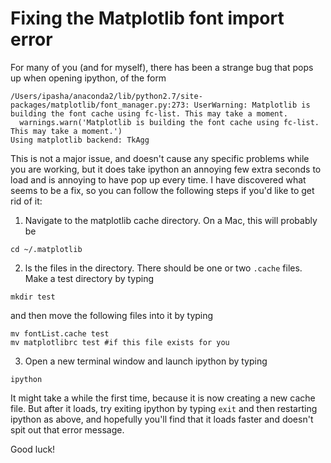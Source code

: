 # Fixing the Matplotlib font import error

For many of you (and for myself), there has been a strange bug that pops up when opening ipython, of the form
```
/Users/ipasha/anaconda2/lib/python2.7/site-packages/matplotlib/font_manager.py:273: UserWarning: Matplotlib is building the font cache using fc-list. This may take a moment.
  warnings.warn('Matplotlib is building the font cache using fc-list. This may take a moment.')
Using matplotlib backend: TkAgg
```

This is not a major issue, and doesn't cause any specific problems while you are working, but it does take ipython an annoying few extra seconds to load and is annoying to have pop up every time. I have discovered what seems to be a fix, so you can follow the following steps if you'd like to get rid of it: 

1) Navigate to the matplotlib cache directory. On a Mac, this will probably be
```
cd ~/.matplotlib
```

2) ls the files in the directory. There should be one or two ```.cache``` files. Make a test directory by typing 
```
mkdir test
```
and then move the following files into it by typing 
```
mv fontList.cache test
mv matplotlibrc test #if this file exists for you
```

3) Open a new terminal window and launch ipython by typing
```
ipython
```

It might take a while the first time, because it is now creating a new cache file. But after it loads, try exiting ipython by typing ```exit``` and then restarting ipython as above, and hopefully you'll find that it loads faster and doesn't spit out that error message. 

Good luck!
